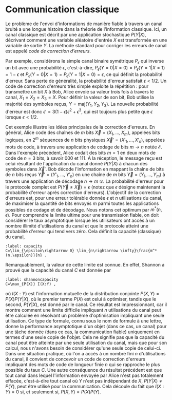 
# Communication classique

Le problème de l'envoi d'informations de manière fiable à travers un canal bruité a une longue histoire dans la théorie de l'information classique. Ici, un canal classique est décrit par une application stochastique $P(Y|X)$, décrivant comment une variable aléatoire d'entrée $X$ est transformée en une variable de sortie $Y$. La méthode standard pour corriger les erreurs de canal est appelé *code de correction d'erreurs*.

Par exemple, considérons le simple canal binaire symétrique $P_\epsilon$ qui inverse un bit avec une probabilité $\epsilon$, c'est-à-dire, $P_\epsilon(Y=0|X=0)=P_\epsilon(Y=1|X=1)=1-\epsilon$ et $P_\epsilon(Y=0|X=1)=P_\epsilon(Y=1|X=0)=\epsilon$, ce qui définit la probabilité d'erreur. Sans perte de généralité, la probabilité d'erreur satisfait $\epsilon<1/2$. Un code de correction d'erreurs très simple exploite la répétition : pour transmettre un bit $X$ à Bob, Alice envoie sa valeur trois fois à travers le canal, $X_1=X_2=X_3=X$. Pour définir la valeur de son bit, Bob utilise la majorité des symboles reçus, $Y=\text{maj}(Y_1,Y_2,Y_3)$. La nouvelle probabilité d'erreur est donc $\epsilon'=3(1-\epsilon)\epsilon^2+\epsilon^3$, qui est toujours plus petite que $\epsilon$ lorsque $\epsilon<1/2$.

Cet exemple illustre les idées principales de la correction d'erreurs. En général, Alice code des chaînes de $m$ bits $\vec X=(X_1,\ldots,X_m)$, appelées bits logiques, en $2^m$ séquences de $n$ bits physiques $\vec X'=(X'_1,\ldots,X'_n)$, appelées mots de code, à travers une application de codage de bits $m \rightarrow n$ notée $\mathcal E$. Dans l'exemple précédent, Alice codait des bits $m=1$ en deux mots de code de $n=3$ bits, à savoir $000$ et $111$. À la réception, le message reçu est celui résultant de l'application du canal donné $P(Y|X)$ à chacun des symboles dans $\vec X'$. Bob décode l'information en mappant la chaîne de bits de $n$ bits reçus $\vec Y'=(Y'_1,\ldots,Y'_n)$ en une chaîne de $m$ bits $\vec Y=(Y_1,\ldots,Y_m)$ à travers une application de décodage $n \rightarrow m$ $\mathcal D$. La probabilité d'erreur pour le protocole complet est $P(\vec Y\neq\vec X)=\epsilon$ (notez que $\epsilon$ désigne maintenant la probabilité d'erreur après correction d'erreurs). L'objectif de la correction d'erreurs est, pour une erreur tolérable donnée $\epsilon$ et $n$ utilisations du canal, de maximiser la quantité de bits envoyés $m$ parmi toutes les applications possibles de codage et de décodage. Nous notons cet optimum par $m^*(n,\epsilon)$. Pour comprendre la limite ultime pour une transmission fiable, on doit considérer le taux asymptotique lorsque les utilisateurs ont accès à un nombre illimité d'utilisations du canal et que le protocole atteint une probabilité d'erreur qui tend vers zéro. Cela définit la capacité (classique) du canal,

```{math}
:label: capacity
C=\lim_{\epsilon\rightarrow 0} \lim_{n\rightarrow \infty}\frac{m^*(n,\epsilon)}{n} .
```

Remarquablement, la valeur de cette limite est connue. En effet, Shannon a prouvé que la capacité du canal $C$ est donnée par

```{math}
:label: shannoncapacity
C=\max_{P(X)} I(X:Y) ,
```

où $I(X:Y)$ est l'information mutuelle de la distribution conjointe $P(X,Y)=P(X)P(Y|X)$, où le premier terme $P(X)$ est celui à optimiser, tandis que le second, $P(Y|X)$, est donné par le canal. Ce résultat est impressionnant, car il montre comment une limite difficile impliquant $n$ utilisations du canal peut être calculée en résolvant un problème d'optimisation impliquant une seule utilisation. Ce type de formule, connu sous le nom de formule à une lettre, donne la performance asymptotique d'un objet (dans ce cas, un canal) pour une tâche donnée (dans ce cas, la communication fiable) uniquement en termes d'une seule copie de l'objet. Cela ne signifie pas que la capacité du canal peut être atteinte par une seule utilisation du canal, mais que pour son calcul, nous n'avons besoin de considérer qu'une seule copie de celui-ci. Dans une situation pratique, où l'on a accès à un nombre fini $n$ d'utilisations du canal, il convient de concevoir un code de correction d'erreurs impliquant des mots de code de longueur finie $n$ qui se rapproche le plus possible du taux $C$. Une autre conséquence du résultat précédent est que tout canal dans lequel l'information envoyée par Alice n'est pas totalement effacée, c'est-à-dire tout canal où $Y$ n'est pas indépendant de $X$, $P(Y|X)\neq P(Y)$, peut être utilisé pour la communication. Cela découle du fait que $I(X:Y)=0$ si, et seulement si, $P(X,Y)=P(X)P(Y)$.


